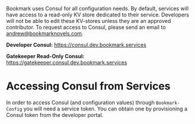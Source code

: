<!-- TITLE: Consul -->

Bookmark uses Consul for all configuration needs. By default, services will have access to a read-only KV store dedicated to their service. Developers will not be able to edit these KV-stores unless they are an approved contributor. To request access to Consul, please send an email to andrew@bookmarknovels.com.

**Developer Consul:** https://consul.dev.bookmark.services

**Gatekeeper Read-Only Consul:** https://gatekeeper.consul.dev.bookmark.services

# Accessing Consul from Services
In order to access Consul (and configuration values) through `Bookmark-Config` you will need a service token. You can obtain one by provisioning a Consul token from the developer portal.